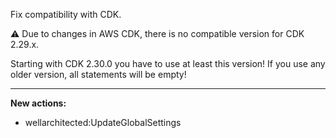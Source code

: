 Fix compatibility with CDK.

:warning: Due to changes in AWS CDK, there is no compatible version for CDK 2.29.x.

Starting with CDK 2.30.0 you have to use at least this version! If you use any older version, all statements will be empty!

---

**New actions:**

- wellarchitected:UpdateGlobalSettings
